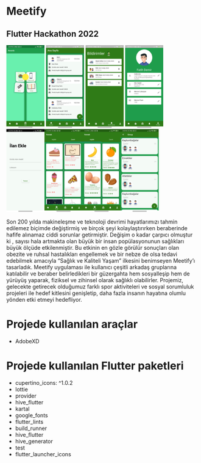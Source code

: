 # Meetify 
## Flutter Hackathon 2022

<img src="screenshots/1.jpg" width="100" /> <img src="screenshots/2.jpg" width="100" /> <img src="screenshots/3.jpg" width="100" /> <img src="screenshots/4.jpg" width="100" /> <img src="screenshots/5.jpg" width="100" /><img src="screenshots/6.jpg" width="100" /><img src="screenshots/7.jpg" width="100" /><img src="screenshots/8.jpg" width="100" />

Son 200 yılda makineleşme ve teknoloji devrimi hayatlarımızı tahmin edilemez biçimde değiştirmiş ve birçok şeyi kolaylaştırırken beraberinde hafife alınamaz ciddi sorunlar getirmiştir. Değişim o kadar çarpıcı olmuştur ki , sayısı hala artmakta olan büyük bir insan popülasyonunun sağlıkları büyük ölçüde etkilenmiştir. Bu etkinin en gözle görülür sonuçları olan obezite ve ruhsal hastalıkları engellemek ve bir nebze de olsa tedavi edebilmek amacıyla “Sağlık ve Kaliteli Yaşam” ilkesini benimseyen Meetify’ı tasarladık. Meetify uygulaması ile kullanıcı çeşitli arkadaş gruplarına katılabilir ve beraber belirledikleri bir güzergahta hem sosyalleşip hem de yürüyüş yaparak, fiziksel ve zihinsel olarak sağlıklı olabilirler. Projemiz, gelecekte getirecek olduğumuz farklı spor aktiviteleri ve sosyal sorumluluk projeleri ile hedef kitlesini genişletip, daha fazla insanın hayatına olumlu yönden etki etmeyi hedefliyor.

# Projede kullanılan araçlar

* AdobeXD

# Projede kullanılan Flutter paketleri

* cupertino_icons: ^1.0.2
* lottie
* provider
* hive_flutter
* kartal
* google_fonts
* flutter_lints
* build_runner
* hive_flutter
* hive_generator
* test  
* flutter_launcher_icons  





